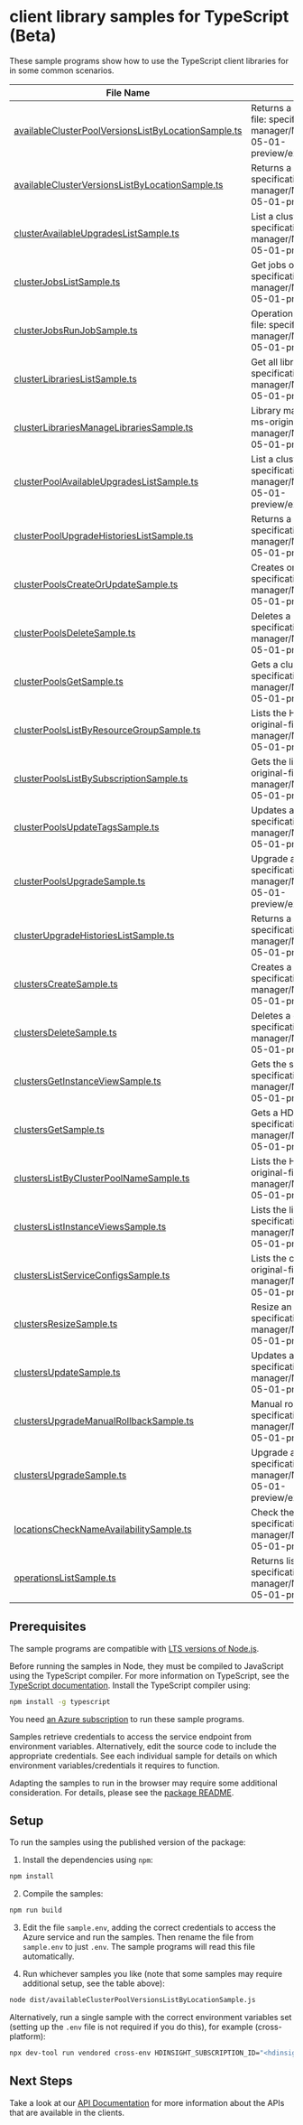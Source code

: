 # client library samples for TypeScript (Beta)

These sample programs show how to use the TypeScript client libraries for in some common scenarios.

| **File Name**                                                                                           | **Description**                                                                                                                                                                                                                  |
| ------------------------------------------------------------------------------------------------------- | -------------------------------------------------------------------------------------------------------------------------------------------------------------------------------------------------------------------------------- |
| [availableClusterPoolVersionsListByLocationSample.ts][availableclusterpoolversionslistbylocationsample] | Returns a list of available cluster pool versions. x-ms-original-file: specification/hdinsight/resource-manager/Microsoft.HDInsight/HDInsightOnAks/preview/2024-05-01-preview/examples/ListAvailableClusterPoolVersions.json     |
| [availableClusterVersionsListByLocationSample.ts][availableclusterversionslistbylocationsample]         | Returns a list of available cluster versions. x-ms-original-file: specification/hdinsight/resource-manager/Microsoft.HDInsight/HDInsightOnAks/preview/2024-05-01-preview/examples/ListAvailableClusterVersions.json              |
| [clusterAvailableUpgradesListSample.ts][clusteravailableupgradeslistsample]                             | List a cluster available upgrade. x-ms-original-file: specification/hdinsight/resource-manager/Microsoft.HDInsight/HDInsightOnAks/preview/2024-05-01-preview/examples/ListClusterAvailableUpgrades.json                          |
| [clusterJobsListSample.ts][clusterjobslistsample]                                                       | Get jobs of HDInsight on AKS cluster. x-ms-original-file: specification/hdinsight/resource-manager/Microsoft.HDInsight/HDInsightOnAks/preview/2024-05-01-preview/examples/ListClusterJobs.json                                   |
| [clusterJobsRunJobSample.ts][clusterjobsrunjobsample]                                                   | Operations on jobs of HDInsight on AKS cluster. x-ms-original-file: specification/hdinsight/resource-manager/Microsoft.HDInsight/HDInsightOnAks/preview/2024-05-01-preview/examples/RunClusterJob.json                           |
| [clusterLibrariesListSample.ts][clusterlibrarieslistsample]                                             | Get all libraries of HDInsight on AKS cluster. x-ms-original-file: specification/hdinsight/resource-manager/Microsoft.HDInsight/HDInsightOnAks/preview/2024-05-01-preview/examples/ListPredefinedClusterLibraries.json           |
| [clusterLibrariesManageLibrariesSample.ts][clusterlibrariesmanagelibrariessample]                       | Library management operations on HDInsight on AKS cluster. x-ms-original-file: specification/hdinsight/resource-manager/Microsoft.HDInsight/HDInsightOnAks/preview/2024-05-01-preview/examples/InstallNewClusterLibraries.json   |
| [clusterPoolAvailableUpgradesListSample.ts][clusterpoolavailableupgradeslistsample]                     | List a cluster pool available upgrade. x-ms-original-file: specification/hdinsight/resource-manager/Microsoft.HDInsight/HDInsightOnAks/preview/2024-05-01-preview/examples/ListClusterPoolAvailableUpgrades.json                 |
| [clusterPoolUpgradeHistoriesListSample.ts][clusterpoolupgradehistorieslistsample]                       | Returns a list of upgrade history. x-ms-original-file: specification/hdinsight/resource-manager/Microsoft.HDInsight/HDInsightOnAks/preview/2024-05-01-preview/examples/ListClusterPoolUpgradeHistory.json                        |
| [clusterPoolsCreateOrUpdateSample.ts][clusterpoolscreateorupdatesample]                                 | Creates or updates a cluster pool. x-ms-original-file: specification/hdinsight/resource-manager/Microsoft.HDInsight/HDInsightOnAks/preview/2024-05-01-preview/examples/CreateClusterPool.json                                    |
| [clusterPoolsDeleteSample.ts][clusterpoolsdeletesample]                                                 | Deletes a Cluster Pool. x-ms-original-file: specification/hdinsight/resource-manager/Microsoft.HDInsight/HDInsightOnAks/preview/2024-05-01-preview/examples/DeleteClusterPool.json                                               |
| [clusterPoolsGetSample.ts][clusterpoolsgetsample]                                                       | Gets a cluster pool. x-ms-original-file: specification/hdinsight/resource-manager/Microsoft.HDInsight/HDInsightOnAks/preview/2024-05-01-preview/examples/GetClusterPool.json                                                     |
| [clusterPoolsListByResourceGroupSample.ts][clusterpoolslistbyresourcegroupsample]                       | Lists the HDInsight cluster pools under a resource group. x-ms-original-file: specification/hdinsight/resource-manager/Microsoft.HDInsight/HDInsightOnAks/preview/2024-05-01-preview/examples/ListClusterPools.json              |
| [clusterPoolsListBySubscriptionSample.ts][clusterpoolslistbysubscriptionsample]                         | Gets the list of Cluster Pools within a Subscription. x-ms-original-file: specification/hdinsight/resource-manager/Microsoft.HDInsight/HDInsightOnAks/preview/2024-05-01-preview/examples/ListClusterPoolsSubscription.json      |
| [clusterPoolsUpdateTagsSample.ts][clusterpoolsupdatetagssample]                                         | Updates an existing Cluster Pool Tags. x-ms-original-file: specification/hdinsight/resource-manager/Microsoft.HDInsight/HDInsightOnAks/preview/2024-05-01-preview/examples/PatchClusterPool.json                                 |
| [clusterPoolsUpgradeSample.ts][clusterpoolsupgradesample]                                               | Upgrade a cluster pool. x-ms-original-file: specification/hdinsight/resource-manager/Microsoft.HDInsight/HDInsightOnAks/preview/2024-05-01-preview/examples/UpgradeAKSPatchVersionForClusterPool.json                            |
| [clusterUpgradeHistoriesListSample.ts][clusterupgradehistorieslistsample]                               | Returns a list of upgrade history. x-ms-original-file: specification/hdinsight/resource-manager/Microsoft.HDInsight/HDInsightOnAks/preview/2024-05-01-preview/examples/ListClusterUpgradeHistory.json                            |
| [clustersCreateSample.ts][clusterscreatesample]                                                         | Creates a cluster. x-ms-original-file: specification/hdinsight/resource-manager/Microsoft.HDInsight/HDInsightOnAks/preview/2024-05-01-preview/examples/CreateAutoscaleCluster.json                                               |
| [clustersDeleteSample.ts][clustersdeletesample]                                                         | Deletes a cluster. x-ms-original-file: specification/hdinsight/resource-manager/Microsoft.HDInsight/HDInsightOnAks/preview/2024-05-01-preview/examples/DeleteCluster.json                                                        |
| [clustersGetInstanceViewSample.ts][clustersgetinstanceviewsample]                                       | Gets the status of a cluster instance. x-ms-original-file: specification/hdinsight/resource-manager/Microsoft.HDInsight/HDInsightOnAks/preview/2024-05-01-preview/examples/GetClusterInstanceView.json                           |
| [clustersGetSample.ts][clustersgetsample]                                                               | Gets a HDInsight cluster. x-ms-original-file: specification/hdinsight/resource-manager/Microsoft.HDInsight/HDInsightOnAks/preview/2024-05-01-preview/examples/GetCluster.json                                                    |
| [clustersListByClusterPoolNameSample.ts][clusterslistbyclusterpoolnamesample]                           | Lists the HDInsight cluster pools under a resource group. x-ms-original-file: specification/hdinsight/resource-manager/Microsoft.HDInsight/HDInsightOnAks/preview/2024-05-01-preview/examples/ListClustersByClusterPoolName.json |
| [clustersListInstanceViewsSample.ts][clusterslistinstanceviewssample]                                   | Lists the lists of instance views x-ms-original-file: specification/hdinsight/resource-manager/Microsoft.HDInsight/HDInsightOnAks/preview/2024-05-01-preview/examples/ListClusterInstanceViews.json                              |
| [clustersListServiceConfigsSample.ts][clusterslistserviceconfigssample]                                 | Lists the config dump of all services running in cluster. x-ms-original-file: specification/hdinsight/resource-manager/Microsoft.HDInsight/HDInsightOnAks/preview/2024-05-01-preview/examples/ListClusterServiceConfigs.json     |
| [clustersResizeSample.ts][clustersresizesample]                                                         | Resize an existing Cluster. x-ms-original-file: specification/hdinsight/resource-manager/Microsoft.HDInsight/HDInsightOnAks/preview/2024-05-01-preview/examples/ResizeCluster.json                                               |
| [clustersUpdateSample.ts][clustersupdatesample]                                                         | Updates an existing Cluster. x-ms-original-file: specification/hdinsight/resource-manager/Microsoft.HDInsight/HDInsightOnAks/preview/2024-05-01-preview/examples/PatchCluster.json                                               |
| [clustersUpgradeManualRollbackSample.ts][clustersupgrademanualrollbacksample]                           | Manual rollback upgrade for a cluster. x-ms-original-file: specification/hdinsight/resource-manager/Microsoft.HDInsight/HDInsightOnAks/preview/2024-05-01-preview/examples/ClusterUpgradeRollback.json                           |
| [clustersUpgradeSample.ts][clustersupgradesample]                                                       | Upgrade a cluster. x-ms-original-file: specification/hdinsight/resource-manager/Microsoft.HDInsight/HDInsightOnAks/preview/2024-05-01-preview/examples/UpgradeAKSPatchVersionForCluster.json                                     |
| [locationsCheckNameAvailabilitySample.ts][locationschecknameavailabilitysample]                         | Check the availability of the resource name. x-ms-original-file: specification/hdinsight/resource-manager/Microsoft.HDInsight/HDInsightOnAks/preview/2024-05-01-preview/examples/LocationsNameAvailability.json                  |
| [operationsListSample.ts][operationslistsample]                                                         | Returns list of operations. x-ms-original-file: specification/hdinsight/resource-manager/Microsoft.HDInsight/HDInsightOnAks/preview/2024-05-01-preview/examples/GetOperations.json                                               |

## Prerequisites

The sample programs are compatible with [LTS versions of Node.js](https://github.com/nodejs/release#release-schedule).

Before running the samples in Node, they must be compiled to JavaScript using the TypeScript compiler. For more information on TypeScript, see the [TypeScript documentation][typescript]. Install the TypeScript compiler using:

```bash
npm install -g typescript
```

You need [an Azure subscription][freesub] to run these sample programs.

Samples retrieve credentials to access the service endpoint from environment variables. Alternatively, edit the source code to include the appropriate credentials. See each individual sample for details on which environment variables/credentials it requires to function.

Adapting the samples to run in the browser may require some additional consideration. For details, please see the [package README][package].

## Setup

To run the samples using the published version of the package:

1. Install the dependencies using `npm`:

```bash
npm install
```

2. Compile the samples:

```bash
npm run build
```

3. Edit the file `sample.env`, adding the correct credentials to access the Azure service and run the samples. Then rename the file from `sample.env` to just `.env`. The sample programs will read this file automatically.

4. Run whichever samples you like (note that some samples may require additional setup, see the table above):

```bash
node dist/availableClusterPoolVersionsListByLocationSample.js
```

Alternatively, run a single sample with the correct environment variables set (setting up the `.env` file is not required if you do this), for example (cross-platform):

```bash
npx dev-tool run vendored cross-env HDINSIGHT_SUBSCRIPTION_ID="<hdinsight subscription id>" node dist/availableClusterPoolVersionsListByLocationSample.js
```

## Next Steps

Take a look at our [API Documentation][apiref] for more information about the APIs that are available in the clients.

[availableclusterpoolversionslistbylocationsample]: https://github.com/Azure/azure-sdk-for-js/blob/main/sdk/hdinsight/arm-hdinsightcontainers/samples/v1-beta/typescript/src/availableClusterPoolVersionsListByLocationSample.ts
[availableclusterversionslistbylocationsample]: https://github.com/Azure/azure-sdk-for-js/blob/main/sdk/hdinsight/arm-hdinsightcontainers/samples/v1-beta/typescript/src/availableClusterVersionsListByLocationSample.ts
[clusteravailableupgradeslistsample]: https://github.com/Azure/azure-sdk-for-js/blob/main/sdk/hdinsight/arm-hdinsightcontainers/samples/v1-beta/typescript/src/clusterAvailableUpgradesListSample.ts
[clusterjobslistsample]: https://github.com/Azure/azure-sdk-for-js/blob/main/sdk/hdinsight/arm-hdinsightcontainers/samples/v1-beta/typescript/src/clusterJobsListSample.ts
[clusterjobsrunjobsample]: https://github.com/Azure/azure-sdk-for-js/blob/main/sdk/hdinsight/arm-hdinsightcontainers/samples/v1-beta/typescript/src/clusterJobsRunJobSample.ts
[clusterlibrarieslistsample]: https://github.com/Azure/azure-sdk-for-js/blob/main/sdk/hdinsight/arm-hdinsightcontainers/samples/v1-beta/typescript/src/clusterLibrariesListSample.ts
[clusterlibrariesmanagelibrariessample]: https://github.com/Azure/azure-sdk-for-js/blob/main/sdk/hdinsight/arm-hdinsightcontainers/samples/v1-beta/typescript/src/clusterLibrariesManageLibrariesSample.ts
[clusterpoolavailableupgradeslistsample]: https://github.com/Azure/azure-sdk-for-js/blob/main/sdk/hdinsight/arm-hdinsightcontainers/samples/v1-beta/typescript/src/clusterPoolAvailableUpgradesListSample.ts
[clusterpoolupgradehistorieslistsample]: https://github.com/Azure/azure-sdk-for-js/blob/main/sdk/hdinsight/arm-hdinsightcontainers/samples/v1-beta/typescript/src/clusterPoolUpgradeHistoriesListSample.ts
[clusterpoolscreateorupdatesample]: https://github.com/Azure/azure-sdk-for-js/blob/main/sdk/hdinsight/arm-hdinsightcontainers/samples/v1-beta/typescript/src/clusterPoolsCreateOrUpdateSample.ts
[clusterpoolsdeletesample]: https://github.com/Azure/azure-sdk-for-js/blob/main/sdk/hdinsight/arm-hdinsightcontainers/samples/v1-beta/typescript/src/clusterPoolsDeleteSample.ts
[clusterpoolsgetsample]: https://github.com/Azure/azure-sdk-for-js/blob/main/sdk/hdinsight/arm-hdinsightcontainers/samples/v1-beta/typescript/src/clusterPoolsGetSample.ts
[clusterpoolslistbyresourcegroupsample]: https://github.com/Azure/azure-sdk-for-js/blob/main/sdk/hdinsight/arm-hdinsightcontainers/samples/v1-beta/typescript/src/clusterPoolsListByResourceGroupSample.ts
[clusterpoolslistbysubscriptionsample]: https://github.com/Azure/azure-sdk-for-js/blob/main/sdk/hdinsight/arm-hdinsightcontainers/samples/v1-beta/typescript/src/clusterPoolsListBySubscriptionSample.ts
[clusterpoolsupdatetagssample]: https://github.com/Azure/azure-sdk-for-js/blob/main/sdk/hdinsight/arm-hdinsightcontainers/samples/v1-beta/typescript/src/clusterPoolsUpdateTagsSample.ts
[clusterpoolsupgradesample]: https://github.com/Azure/azure-sdk-for-js/blob/main/sdk/hdinsight/arm-hdinsightcontainers/samples/v1-beta/typescript/src/clusterPoolsUpgradeSample.ts
[clusterupgradehistorieslistsample]: https://github.com/Azure/azure-sdk-for-js/blob/main/sdk/hdinsight/arm-hdinsightcontainers/samples/v1-beta/typescript/src/clusterUpgradeHistoriesListSample.ts
[clusterscreatesample]: https://github.com/Azure/azure-sdk-for-js/blob/main/sdk/hdinsight/arm-hdinsightcontainers/samples/v1-beta/typescript/src/clustersCreateSample.ts
[clustersdeletesample]: https://github.com/Azure/azure-sdk-for-js/blob/main/sdk/hdinsight/arm-hdinsightcontainers/samples/v1-beta/typescript/src/clustersDeleteSample.ts
[clustersgetinstanceviewsample]: https://github.com/Azure/azure-sdk-for-js/blob/main/sdk/hdinsight/arm-hdinsightcontainers/samples/v1-beta/typescript/src/clustersGetInstanceViewSample.ts
[clustersgetsample]: https://github.com/Azure/azure-sdk-for-js/blob/main/sdk/hdinsight/arm-hdinsightcontainers/samples/v1-beta/typescript/src/clustersGetSample.ts
[clusterslistbyclusterpoolnamesample]: https://github.com/Azure/azure-sdk-for-js/blob/main/sdk/hdinsight/arm-hdinsightcontainers/samples/v1-beta/typescript/src/clustersListByClusterPoolNameSample.ts
[clusterslistinstanceviewssample]: https://github.com/Azure/azure-sdk-for-js/blob/main/sdk/hdinsight/arm-hdinsightcontainers/samples/v1-beta/typescript/src/clustersListInstanceViewsSample.ts
[clusterslistserviceconfigssample]: https://github.com/Azure/azure-sdk-for-js/blob/main/sdk/hdinsight/arm-hdinsightcontainers/samples/v1-beta/typescript/src/clustersListServiceConfigsSample.ts
[clustersresizesample]: https://github.com/Azure/azure-sdk-for-js/blob/main/sdk/hdinsight/arm-hdinsightcontainers/samples/v1-beta/typescript/src/clustersResizeSample.ts
[clustersupdatesample]: https://github.com/Azure/azure-sdk-for-js/blob/main/sdk/hdinsight/arm-hdinsightcontainers/samples/v1-beta/typescript/src/clustersUpdateSample.ts
[clustersupgrademanualrollbacksample]: https://github.com/Azure/azure-sdk-for-js/blob/main/sdk/hdinsight/arm-hdinsightcontainers/samples/v1-beta/typescript/src/clustersUpgradeManualRollbackSample.ts
[clustersupgradesample]: https://github.com/Azure/azure-sdk-for-js/blob/main/sdk/hdinsight/arm-hdinsightcontainers/samples/v1-beta/typescript/src/clustersUpgradeSample.ts
[locationschecknameavailabilitysample]: https://github.com/Azure/azure-sdk-for-js/blob/main/sdk/hdinsight/arm-hdinsightcontainers/samples/v1-beta/typescript/src/locationsCheckNameAvailabilitySample.ts
[operationslistsample]: https://github.com/Azure/azure-sdk-for-js/blob/main/sdk/hdinsight/arm-hdinsightcontainers/samples/v1-beta/typescript/src/operationsListSample.ts
[apiref]: https://docs.microsoft.com/javascript/api/@azure/arm-hdinsightcontainers?view=azure-node-preview
[freesub]: https://azure.microsoft.com/free/
[package]: https://github.com/Azure/azure-sdk-for-js/tree/main/sdk/hdinsight/arm-hdinsightcontainers/README.md
[typescript]: https://www.typescriptlang.org/docs/home.html
